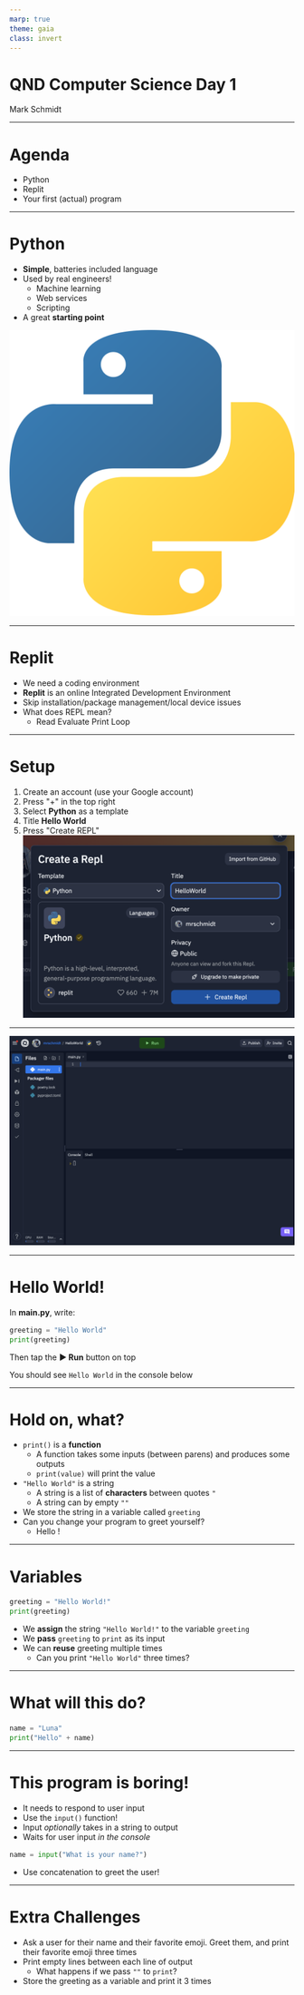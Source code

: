 ```yaml
---
marp: true
theme: gaia
class: invert
---
```


# QND Computer Science Day 1 
Mark Schmidt

---

# Agenda

- Python
- Replit
- Your first (actual) program

---

# Python

- **Simple**, batteries included language
- Used by real engineers!
  - Machine learning
  - Web services
  - Scripting
- A great **starting point**

![bg right w:500](../assets/python.webp)

--- 

# Replit

- We need a coding environment
- **Replit** is an online Integrated Development Environment
- Skip installation/package management/local device issues 
- What does REPL mean?
  - Read Evaluate Print Loop

---

# Setup

1. Create an account (use your Google account)
2.  Press "+" in the top right
3.  Select **Python** as a template
4.  Title **Hello World**
5.  Press "Create REPL"
![bg right:50% w:500](../assets/repl-setup.png)

---

![bg w: 70%](../assets/repl-screen.png)

---

# Hello World!

In **main.py**, write:

```python
greeting = "Hello World"
print(greeting)
```

Then tap the **▶️ Run** button on top

You should see `Hello World` in the console below

---

# Hold on, what?

- `print()` is a **function**
  - A function takes some inputs (between parens) and produces some outputs
  - `print(value)` will print the value  
- `"Hello World"` is a string
  - A string is a list of **characters** between quotes `"`
  - A string can by empty `""`
- We store the string in a variable called `greeting`
- Can you change your program to greet yourself? 
    - Hello <your name>!

---

# Variables 

```python
greeting = "Hello World!"
print(greeting)
```
- We **assign** the string `"Hello World!"` to the variable `greeting`
- We **pass** `greeting` to `print` as its input
- We can **reuse** greeting multiple times
  - Can you print `"Hello World"` three times?

---
# What will this do?

```python
name = "Luna"
print("Hello" + name)
```

<!-- -->
<!-- Gotcha: will print out "HelloLuna"
We need to add a space -->

---
# This program is boring!

- It needs to respond to user input
- Use the `input()` function!
- Input *optionally* takes in a string to output
- Waits for user input *in the console*

```python
name = input("What is your name?")
```
- Use concatenation to greet the user!

---

# Extra Challenges

- Ask a user for their name and their favorite emoji. Greet them, and print their favorite emoji three times
- Print empty lines between each line of output
  - What happens if we pass `""` to `print`?
- Store the greeting as a variable and print it 3 times